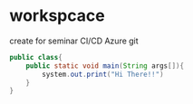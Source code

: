 # workspcace
create for seminar CI/CD Azure git

~~~ java
public class{
    public static void main(String args[]){
        system.out.print("Hi There!!")
    }
}
